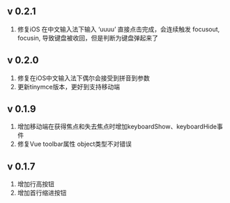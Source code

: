 ## v 0.2.1
1. 修复iOS 在中文输入法下输入 ‘uuuu’ 直接点击完成，会连续触发 focusout, focusin, 导致键盘被收回，但是判断为键盘弹起来了
## v 0.2.0
1. 修复在iOS中文输入法下偶尔会接受到拼音到参数
2. 更新tinymce版本，更好到支持移动端
## v 0.1.9
1. 增加移动端在获得焦点和失去焦点时增加keyboardShow、keyboardHide事件
2. 修复Vue toolbar属性 object类型不对错误
## v 0.1.7
1. 增加行高按钮
2. 增加首行缩进按钮